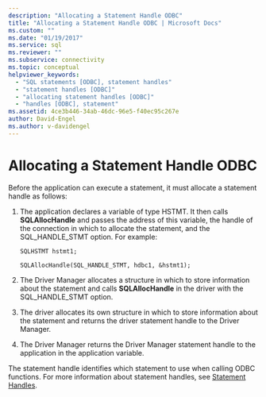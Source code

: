 ```yaml
---
description: "Allocating a Statement Handle ODBC"
title: "Allocating a Statement Handle ODBC | Microsoft Docs"
ms.custom: ""
ms.date: "01/19/2017"
ms.service: sql
ms.reviewer: ""
ms.subservice: connectivity
ms.topic: conceptual
helpviewer_keywords: 
  - "SQL statements [ODBC], statement handles"
  - "statement handles [ODBC]"
  - "allocating statement handles [ODBC]"
  - "handles [ODBC], statement"
ms.assetid: 4ce3b446-34ab-46dc-96e5-f40ec95c267e
author: David-Engel
ms.author: v-davidengel
---
```

# Allocating a Statement Handle ODBC
Before the application can execute a statement, it must allocate a statement handle as follows:  
  
1.  The application declares a variable of type HSTMT. It then calls **SQLAllocHandle** and passes the address of this variable, the handle of the connection in which to allocate the statement, and the SQL_HANDLE_STMT option. For example:  
  
    ```  
    SQLHSTMT hstmt1;  
  
    SQLAllocHandle(SQL_HANDLE_STMT, hdbc1, &hstmt1);  
    ```  
  
2.  The Driver Manager allocates a structure in which to store information about the statement and calls **SQLAllocHandle** in the driver with the SQL_HANDLE_STMT option.  
  
3.  The driver allocates its own structure in which to store information about the statement and returns the driver statement handle to the Driver Manager.  
  
4.  The Driver Manager returns the Driver Manager statement handle to the application in the application variable.  
  
 The statement handle identifies which statement to use when calling ODBC functions. For more information about statement handles, see [Statement Handles](../../../odbc/reference/develop-app/statement-handles.md).
